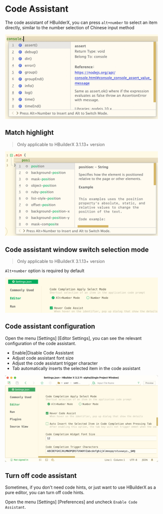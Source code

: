 # Code Assistant

The code assistant of HBuilderX, you can press `alt+number` to select an item directly, similar to the number selection of Chinese input method

<img src="/static/snapshots/tutorial/language/codehelper_en.png" class="hd-img" />

## Match highlight 

> Only applicable to HBuilderX 3.1.13+ version

<img src="/static/snapshots/tutorial/language/code_highlight_en.png" class="hd-img" />

## Code assistant window switch selection mode

> Only applicable to HBuilderX 3.1.13+ version

`Alt+number` option is required by default

<img src="/static/snapshots/tutorial/language/codehelper_selected_setting_en.png" class="hd-img" />

## Code assistant configuration

Open the menu [Settings] [Editor Settings], you can see the relevant configuration of the code assistant.

- Enable|Disable Code Assistant
- Adjust code assistant font size
- Adjust the code assistant trigger character
- Tab automatically inserts the selected item in the code assistant

<img src="/static/snapshots/tutorial/language/codehelper_config_setting_en.png" class="hd-img" />

## Turn off code assistant

Sometimes, if you don't need code hints, or just want to use HBuilderX as a pure editor, you can turn off code hints.

Open the menu [Settings] [Preferences] and uncheck `Enable Code Assistant`.